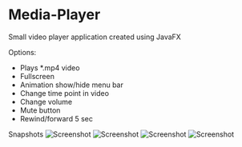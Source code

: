 # Media-Player
Small video player application created using JavaFX

Options:
- Plays *.mp4 video
- Fullscreen
- Animation show/hide menu bar
- Change time point in video
- Change volume
- Mute button
- Rewind/forward 5 sec

Snapshots
![Screenshot](https://user-images.githubusercontent.com/26229244/29825584-29f9a99c-8cd5-11e7-8e80-41a639abf6a5.PNG)
![Screenshot](https://user-images.githubusercontent.com/26229244/29825590-2c2fac98-8cd5-11e7-853a-28f7e339abe5.png)
![Screenshot](https://user-images.githubusercontent.com/26229244/29825595-2f718516-8cd5-11e7-99f6-8c171e190dbc.png)
![Screenshot](https://user-images.githubusercontent.com/26229244/29825601-320d037c-8cd5-11e7-820e-f178c70912a7.png)
